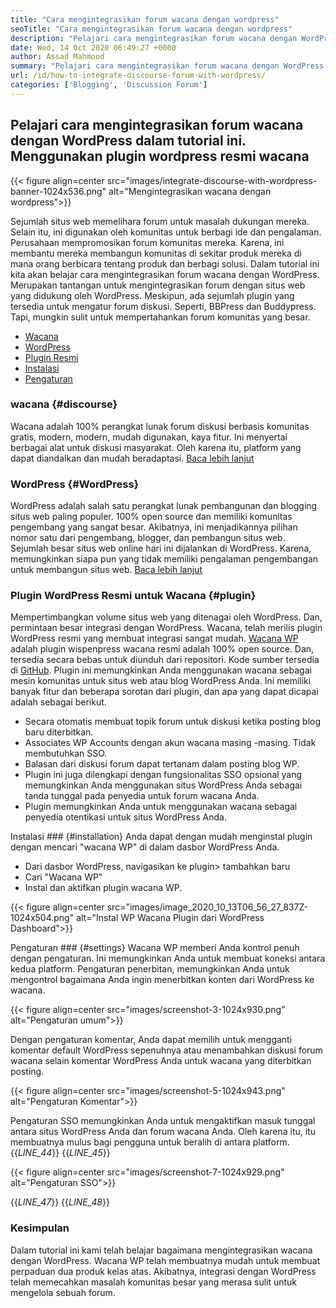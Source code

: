 ```yaml
---
title: "Cara mengintegrasikan forum wacana dengan wordpress" 
seoTitle: "Cara mengintegrasikan forum wacana dengan wordpress" 
description: "Pelajari cara mengintegrasikan forum wacana dengan WordPress. Instalasi dan konfigurasi plugin resmi wacana untuk WordPress." 
date: Wed, 14 Oct 2020 06:49:27 +0000
author: Assad Mahmood
summary: "Pelajari cara mengintegrasikan forum wacana dengan WordPress dalam tutorial ini. Menggunakan plugin wordpress resmi wacana" 
url: /id/how-to-integrate-discourse-forum-with-wordpress/
categories: ['Blogging', 'Discussion Forum']
---
```


## Pelajari cara mengintegrasikan forum wacana dengan WordPress dalam tutorial ini. Menggunakan plugin wordpress resmi wacana

{{< figure align=center src="images/integrate-discourse-with-wordpress-banner-1024x536.png" alt="Mengintegrasikan wacana dengan wordpress">}}

Sejumlah situs web memelihara forum untuk masalah dukungan mereka. Selain itu, ini digunakan oleh komunitas untuk berbagi ide dan pengalaman. Perusahaan mempromosikan forum komunitas mereka. Karena, ini membantu mereka membangun komunitas di sekitar produk mereka di mana orang berbicara tentang produk dan berbagi solusi. Dalam tutorial ini kita akan belajar cara mengintegrasikan forum wacana dengan WordPress.
Merupakan tantangan untuk mengintegrasikan forum dengan situs web yang didukung oleh WordPress. Meskipun, ada sejumlah plugin yang tersedia untuk mengatur forum diskusi. Seperti, BBPress dan Buddypress. Tapi, mungkin sulit untuk mempertahankan forum komunitas yang besar.
  * [Wacana][1]
  * [WordPress][2]
  * [Plugin Resmi][3]
  * [Instalasi][4]
  * [Pengaturan][5]

### wacana {#discourse}
Wacana adalah 100% perangkat lunak forum diskusi berbasis komunitas gratis, modern, modern, mudah digunakan, kaya fitur. Ini menyertai berbagai alat untuk diskusi masyarakat. Oleh karena itu, platform yang dapat diandalkan dan mudah beradaptasi. [Baca lebih lanjut][6]

### WordPress {#WordPress}
WordPress adalah salah satu perangkat lunak pembangunan dan blogging situs web paling populer. 100% open source dan memiliki komunitas pengembang yang sangat besar. Akibatnya, ini menjadikannya pilihan nomor satu dari pengembang, blogger, dan pembangun situs web. Sejumlah besar situs web online hari ini dijalankan di WordPress. Karena, memungkinkan siapa pun yang tidak memiliki pengalaman pengembangan untuk membangun situs web. [Baca lebih lanjut][7]

### Plugin WordPress Resmi untuk Wacana {#plugin}
Mempertimbangkan volume situs web yang ditenagai oleh WordPress. Dan, permintaan besar integrasi dengan WordPress. Wacana, telah merilis plugin WordPress resmi yang membuat integrasi sangat mudah.
[Wacana WP][8] adalah plugin wispenpress wacana resmi adalah 100% open source. Dan, tersedia secara bebas untuk diunduh dari repositori. Kode sumber tersedia di [GitHub][9].
Plugin ini memungkinkan Anda menggunakan wacana sebagai mesin komunitas untuk situs web atau blog WordPress Anda. Ini memiliki banyak fitur dan beberapa sorotan dari plugin, dan apa yang dapat dicapai adalah sebagai berikut.
  * Secara otomatis membuat topik forum untuk diskusi ketika posting blog baru diterbitkan.
  * Associates WP Accounts dengan akun wacana masing -masing. Tidak membutuhkan SSO.
  * Balasan dari diskusi forum dapat tertanam dalam posting blog WP.
  * Plugin ini juga dilengkapi dengan fungsionalitas SSO opsional yang memungkinkan Anda menggunakan situs WordPress Anda sebagai tanda tunggal pada penyedia untuk forum wacana Anda.
  * Plugin memungkinkan Anda untuk menggunakan wacana sebagai penyedia otentikasi untuk situs WordPress Anda.

Instalasi ### {#installation}
Anda dapat dengan mudah menginstal plugin dengan mencari "wacana WP" di dalam dasbor WordPress Anda.
  * Dari dasbor WordPress, navigasikan ke plugin> tambahkan baru
  * Cari "Wacana WP"
  * Instal dan aktifkan plugin wacana WP.

{{< figure align=center src="images/image_2020_10_13T06_56_27_837Z-1024x504.png" alt="Instal WP Wacana Plugin dari WordPress Dashboard">}}


Pengaturan ### {#settings}
Wacana WP memberi Anda kontrol penuh dengan pengaturan. Ini memungkinkan Anda untuk membuat koneksi antara kedua platform. Pengaturan penerbitan, memungkinkan Anda untuk mengontrol bagaimana Anda ingin menerbitkan konten dari WordPress ke wacana.

{{< figure align=center src="images/screenshot-3-1024x930.png" alt="Pengaturan umum">}}

Dengan pengaturan komentar, Anda dapat memilih untuk mengganti komentar default WordPress sepenuhnya atau menambahkan diskusi forum wacana selain komentar WordPress Anda untuk wacana yang diterbitkan posting.

{{< figure align=center src="images/screenshot-5-1024x943.png" alt="Pengaturan Komentar">}}

Pengaturan SSO memungkinkan Anda untuk mengaktifkan masuk tunggal antara situs WordPress Anda dan forum wacana Anda. Oleh karena itu, itu membuatnya mulus bagi pengguna untuk beralih di antara platform.
{{_LINE_44_}}
{{_LINE_45_}}

{{< figure align=center src="images/screenshot-7-1024x929.png" alt="Pengaturan SSO">}}

{{_LINE_47_}}
{{_LINE_48_}}

### Kesimpulan
Dalam tutorial ini kami telah belajar bagaimana mengintegrasikan wacana dengan WordPress. Wacana WP telah membuatnya mudah untuk membuat perpaduan dua produk kelas atas. Akibatnya, integrasi dengan WordPress telah memecahkan masalah komunitas besar yang merasa sulit untuk mengelola sebuah forum.

  
[1]: #discourse
[2]: #wordpress
[3]: #plugin
[4]: #installation
[5]: #settings
[6]: https://products.containerize.com/discussion-forum/discourse
[7]: https://products.containerize.com/blogging/wordpress
[8]: https://wordpress.org/plugins/wp-discourse/
[9]: https://github.com/discourse/wp-discourse
